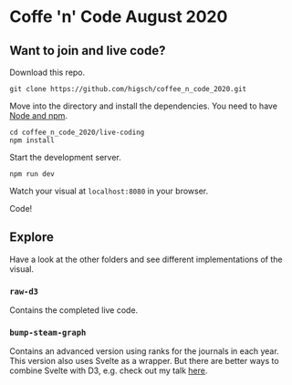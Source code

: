 # Coffe 'n' Code August 2020

## Want to join and live code?

Download this repo.

```
git clone https://github.com/higsch/coffee_n_code_2020.git
```

Move into the directory and install the dependencies. You need to have [Node and npm](https://www.npmjs.com/get-npm).

```
cd coffee_n_code_2020/live-coding
npm install
```

Start the development server.

```
npm run dev
```

Watch your visual at `localhost:8080` in your browser.

Code!

## Explore
Have a look at the other folders and see different implementations of the visual.

### `raw-d3`
Contains the completed live code.

### `bump-steam-graph`
Contains an advanced version using ranks for the journals in each year. This version also uses Svelte as a wrapper. But there are better ways to combine Svelte with D3, e.g. check out my talk [here](https://www.youtube.com/watch?v=bnd64ZrHC0U).

